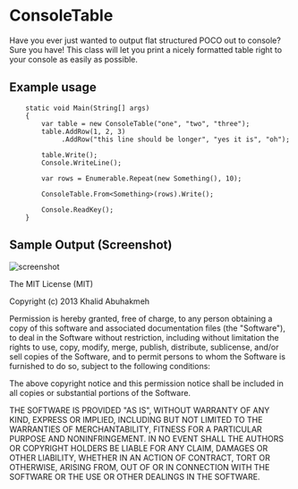 # ConsoleTable

Have you ever just wanted to output flat structured POCO out to console? Sure you have! This class will let you print a nicely formatted table right to your console as easily as possible.

## Example usage

        static void Main(String[] args)
        {
            var table = new ConsoleTable("one", "two", "three");
            table.AddRow(1, 2, 3)
                 .AddRow("this line should be longer", "yes it is", "oh");

            table.Write();
            Console.WriteLine();

            var rows = Enumerable.Repeat(new Something(), 10);

            ConsoleTable.From<Something>(rows).Write();

            Console.ReadKey();
        }
        
## Sample Output (Screenshot)

<img src="https://raw.github.com/khalidabuhakmeh/ConsoleTables/master/screenshot.PNG" alt="screenshot" />

The MIT License (MIT)

Copyright (c) 2013 Khalid Abuhakmeh

Permission is hereby granted, free of charge, to any person obtaining a copy
of this software and associated documentation files (the "Software"), to deal
in the Software without restriction, including without limitation the rights
to use, copy, modify, merge, publish, distribute, sublicense, and/or sell
copies of the Software, and to permit persons to whom the Software is
furnished to do so, subject to the following conditions:

The above copyright notice and this permission notice shall be included in
all copies or substantial portions of the Software.

THE SOFTWARE IS PROVIDED "AS IS", WITHOUT WARRANTY OF ANY KIND, EXPRESS OR
IMPLIED, INCLUDING BUT NOT LIMITED TO THE WARRANTIES OF MERCHANTABILITY,
FITNESS FOR A PARTICULAR PURPOSE AND NONINFRINGEMENT. IN NO EVENT SHALL THE
AUTHORS OR COPYRIGHT HOLDERS BE LIABLE FOR ANY CLAIM, DAMAGES OR OTHER
LIABILITY, WHETHER IN AN ACTION OF CONTRACT, TORT OR OTHERWISE, ARISING FROM,
OUT OF OR IN CONNECTION WITH THE SOFTWARE OR THE USE OR OTHER DEALINGS IN
THE SOFTWARE.
